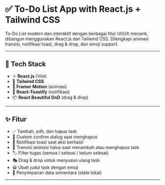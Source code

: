 # ✅ To-Do List App with React.js + Tailwind CSS

To-Do List modern dan interaktif dengan berbagai fitur UI/UX menarik, dibangun menggunakan React.js dan Tailwind CSS. Dilengkapi animasi transisi, notifikasi toast, drag & drop, dan emoji support.

---

## 🚀 Tech Stack

- ⚛️ **React.js** (Vite)
- 🎨 **Tailwind CSS**
- 💫 **Framer Motion** (animasi)
- 🔔 **React-Toastify** (notifikasi)
- 📦 **React Beautiful DnD** (drag & drop)

---

## ✨ Fitur

- ✅ Tambah, edit, dan hapus task
- 📌 Custom confirm dialog saat menghapus
- 🎉 Notifikasi toast saat aksi berhasil
- 🎨 Transisi animasi halus saat menambah atau menghapus task
- 🏷️ Filter tugas (semua / selesai / belum selesai)
- 🎭 Drag & drop untuk menyusun ulang task
- 😀 Ubah judul task dengan emoji
- 💾 Penyimpanan data sementara (state lokal)

---
